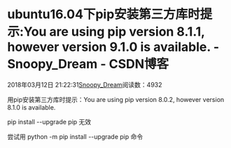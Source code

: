 # ubuntu16.04下pip安装第三方库时提示:You are using pip version 8.1.1, however version 9.1.0 is available. - Snoopy_Dream - CSDN博客





2018年03月12日 21:22:31[Snoopy_Dream](https://me.csdn.net/e01528)阅读数：4932











用pip安装第三方库时提示：You are using pip version 8.0.2, however version 8.1.0 is available.

pip install --upgrade pip 无效

尝试用 python -m pip install --upgrade pip 命令









